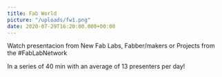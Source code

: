 ```yaml
---
title: Fab World
picture: "/uploads/fw1.png"
date: 2020-07-29T16:20:00.000+00:00
---
```


Watch presentacion from New Fab Labs, Fabber/makers or Projects from the #FabLabNetwork

In a series of 40 min with an average of 13 presenters per day!
